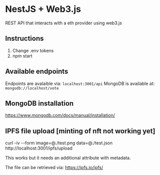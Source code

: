 # NestJS + Web3.js

REST API that interacts with a eth provider using web3.js

## Instructions

1. Change .env tokens
2. npm start 

## Available endpoints

Endpoints are avalaible via: `localhost:3001/api`
MongoDB is available at: `mongodb://localhost/vote`

## MongoDB installation

https://www.mongodb.com/docs/manual/installation/

## IPFS file upload [minting of nft not working yet]
curl -iv --form image=@./test.png data=@./test.json http://localhost:3001/ipfs/upload

This works but it needs an additional attribute with metadata.

The file can be retrieved via: https://ipfs.io/ipfs/<cid>